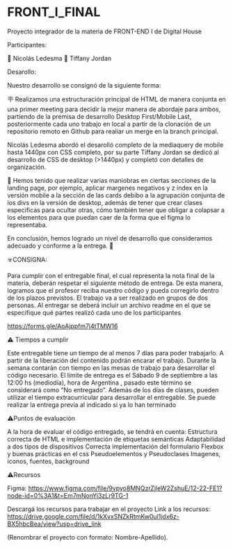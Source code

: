 # FRONT_I_FINAL
Proyecto integrador de la materia de FRONT-END I de Digital House

Participantes:

🪪 Nicolás Ledesma 
🪪 Tiffany Jordan

Desarollo:

Nuestro desarrollo se consignó de la siguiente forma:

🪧 Realizamos una estructuración principal de HTML de manera conjunta en una primer meeting para decidir la mejor manera de abordaje para ambos, partiendo de la premisa de desarrollo Desktop First/Mobile Last, posteriormente cada uno trabajo en local a partir de la clonación de un repositorio remoto en Github para realiar un merge en la branch principal.

Nicolás Ledesma abordó el desarolló completo de la mediaquery de mobile hasta 1440px con CSS completo, por su parte Tiffany Jordan se dedicó al desarrollo de CSS de desktop (>1440px) y completó con detalles de organización. 

🧪 Hemos tenido que realizar varias maniobras en ciertas secciones de la landing page, por ejemplo, aplicar margenes negativos y z index en la versión mobile a la sección de las cards debibo a la agrupación conjunta de los divs en la versión de desktop, además de tener que crear clases especificas para ocultar otras, cómo también tener que obligar a colapsar a los elementos para que puedan caer de la forma que el figma lo representaba.

En conclusión, hemos logrado un nivel de desarrollo que consideramos adecuado y conforme a la entrega. 🫡


☣️CONSIGNA:

Para cumplir con el entregable final, el cual representa la nota final de la materia, deberán respetar el siguiente método de entrega. De esta manera, logramos que el profesor reciba nuestro código y pueda corregirlo dentro de los plazos previstos.
El trabajo va a ser realizado en grupos de dos personas. Al entregar se deberá incluir un archivo readme en el que se especifique qué partes realizó cada uno de los participantes

https://forms.gle/AoAjppfm7j4tTMW16


⚠️ Tiempos a cumplir

Este entregable tiene un tiempo de al menos 7 días para poder trabajarlo.
A partir de la liberación del contenido podrán encarar el trabajo.
Durante la semana contarán con tiempo en las mesas de trabajo para desarrollar el código necesario.
El límite de entrega es el Sábado 9 de septiembre a las 12:00 hs (mediodía), hora de Argentina , pasado este término se considerará como “No entregado”.
Además de los días de clases, pueden utilizar el tiempo extracurricular para desarrollar el entregable.
Se puede realizar la entrega previa al indicado si ya lo han terminado


⚠️Puntos de evaluación

A la hora de evaluar el código entregado, se tendrá en cuenta:
Estructura correcta de HTML e implementación de etiquetas semánticas
Adaptabilidad a dos tipos de dispositivos
Correcta implementación del formulario
Flexbox y buenas prácticas en el css
Pseudoelementos y Pseudoclases
Imagenes, iconos, fuentes, background

⚠️Recursos

Figma:
https://www.figma.com/file/9vpyo8MNQzrZjleW2ZshuE/12-22-FE1?node-id=0%3A1&t=Em7mNonYi3zLr9TG-1

Descargá los recursos para trabajar en el proyecto
Link a los recursos:
https://drive.google.com/file/d/1kXvxSNZkRtmKw0ul1jdx6z-BX5hbcBea/view?usp=drive_link

 (Renombrar el proyecto con formato: Nombre-Apellido).

